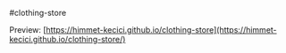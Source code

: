 #clothing-store

Preview: [https://himmet-kecici.github.io/clothing-store](https://himmet-kecici.github.io/clothing-store/)